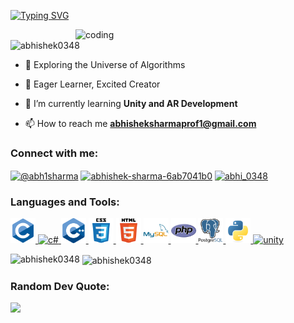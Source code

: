 <a href="https://git.io/typing-svg"><img src="https://readme-typing-svg.demolab.com?font=Fira+Code&weight=700&size=33&pause=50&color=1D87C2&center=true&vCenter=true&width=435&lines=Hi+there+%F0%9F%91%8B%2C;I'm+Abhishek+Sharma!" alt="Typing SVG" /></a>

<img align="right" alt="coding" width="400" src="https://media.tenor.com/images/b24460d29cfb2126afbba78c2b02a0d3/tenor.gif">

<p align="left"> <img src="https://komarev.com/ghpvc/?username=abhishek0348&label=Profile%20views&color=0e75b6&style=flat" alt="abhishek0348" /> </p>

- 🌌 Exploring the Universe of Algorithms

- 🚀 Eager Learner, Excited Creator

- 🌱 I’m currently learning **Unity and AR Development**

- 📫 How to reach me **abhisheksharmaprof1@gmail.com**

<h3 align="left">Connect with me:</h3>
<p align="left">
<a href="https://twitter.com/@abh1sharma" target="blank"><img align="center" src="https://raw.githubusercontent.com/rahuldkjain/github-profile-readme-generator/master/src/images/icons/Social/twitter.svg" alt="@abh1sharma" height="30" width="40" /></a>
<a href="https://linkedin.com/in/abhishek-sharma-6ab7041b0" target="blank"><img align="center" src="https://raw.githubusercontent.com/rahuldkjain/github-profile-readme-generator/master/src/images/icons/Social/linked-in-alt.svg" alt="abhishek-sharma-6ab7041b0" height="30" width="40" /></a>
<a href="https://instagram.com/abhi_0348" target="blank"><img align="center" src="https://raw.githubusercontent.com/rahuldkjain/github-profile-readme-generator/master/src/images/icons/Social/instagram.svg" alt="abhi_0348" height="30" width="40" /></a>
</p>

<h3 align="left">Languages and Tools:</h3>
<p align="left"> <a href="https://www.cprogramming.com/" target="_blank" rel="noreferrer"> <img src="https://raw.githubusercontent.com/devicons/devicon/master/icons/c/c-original.svg" alt="c" width="40" height="40"/> </a>  <a href="https://docs.microsoft.com/en-us/dotnet/csharp/index" target="_blank" rel="noreferrer"> <img src="https://seeklogo.com/images/C/c-sharp-c-logo-02F17714BA-seeklogo.com.png" alt="c#" width="35" height="40"/> </a> <a href="https://www.w3schools.com/cpp/" target="_blank" rel="noreferrer"> <img src="https://raw.githubusercontent.com/devicons/devicon/master/icons/cplusplus/cplusplus-original.svg" alt="cplusplus" width="40" height="40"/> </a> <a href="https://www.w3schools.com/css/" target="_blank" rel="noreferrer"> <img src="https://raw.githubusercontent.com/devicons/devicon/master/icons/css3/css3-original-wordmark.svg" alt="css3" width="40" height="40"/> </a> <a href="https://www.w3.org/html/" target="_blank" rel="noreferrer"> <img src="https://raw.githubusercontent.com/devicons/devicon/master/icons/html5/html5-original-wordmark.svg" alt="html5" width="40" height="40"/> </a> <a href="https://www.mysql.com/" target="_blank" rel="noreferrer"> <img src="https://raw.githubusercontent.com/devicons/devicon/master/icons/mysql/mysql-original-wordmark.svg" alt="mysql" width="40" height="40"/> </a> <a href="https://www.php.net" target="_blank" rel="noreferrer"> <img src="https://raw.githubusercontent.com/devicons/devicon/master/icons/php/php-original.svg" alt="php" width="40" height="40"/> </a> <a href="https://www.postgresql.org" target="_blank" rel="noreferrer"> <img src="https://raw.githubusercontent.com/devicons/devicon/master/icons/postgresql/postgresql-original-wordmark.svg" alt="postgresql" width="40" height="40"/> </a> <a href="https://www.python.org" target="_blank" rel="noreferrer"> <img src="https://raw.githubusercontent.com/devicons/devicon/master/icons/python/python-original.svg" alt="python" width="40" height="40"/> </a> <a href="https://unity.com/" target="_blank" rel="noreferrer"> <img src="https://www.vectorlogo.zone/logos/unity3d/unity3d-icon.svg" alt="unity" width="40" height="40"/> </a></p>

<p><img align="left" src="https://github-readme-stats.vercel.app/api/top-langs?username=abhishek0348&show_icons=true&locale=en&layout=compact" alt="abhishek0348" /></p>

<p>&nbsp;<img align="center" src="https://github-readme-stats.vercel.app/api?username=abhishek0348&show_icons=true&locale=en" alt="abhishek0348" /></p>

###  Random Dev Quote:
![](https://quotes-github-readme.vercel.app/api?type=vertical&theme=default)
















